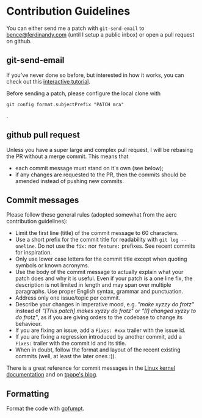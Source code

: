 # Contribution Guidelines

You can either send me a patch with `git-send-email` to bence@ferdinandy.com
(until I setup a public inbox) or open a pull request on github.

## git-send-email

If you've never done so before, but interested in how it works, you can check out this [interactive tutorial](https://git-send-email.io/).

Before sending a patch, please configure the local clone with

```
git config format.subjectPrefix "PATCH mra"
```
.

## github pull request

Unless you have a super large and complex pull request, I will be rebasing the
PR without a merge commit. This means that

- each commit message must stand on it's own (see below);
- if any changes are requested to the PR, then the commits should be amended instead of pushing new commits.



## Commit messages

Please follow these general rules (adopted somewhat from the aerc contribution guidelines):

- Limit the first line (title) of the commit message to 60 characters.
- Use a short prefix for the commit title for readability with `git log
  --oneline`. Do not use the `fix:` nor `feature:` prefixes. See recent commits
  for inspiration.
- Only use lower case letters for the commit title except when quoting symbols
  or known acronyms.
- Use the body of the commit message to actually explain what your patch does
  and why it is useful. Even if your patch is a one line fix, the description
  is not limited in length and may span over multiple paragraphs. Use proper
  English syntax, grammar and punctuation.
- Address only one issue/topic per commit.
- Describe your changes in imperative mood, e.g. *"make xyzzy do frotz"*
  instead of *"[This patch] makes xyzzy do frotz"* or *"[I] changed xyzzy to do
  frotz"*, as if you are giving orders to the codebase to change its behaviour.
- If you are fixing an issue, add a `Fixes: #xxx` trailer with the issue id.
- If you are fixing a regression introduced by another commit, add a `Fixes:`
  trailer with the commit id and its title.
- When in doubt, follow the format and layout of the recent existing commits (well, at least the later ones :)).

There is a great reference for commit messages in the
[Linux kernel documentation](https://www.kernel.org/doc/html/latest/process/submitting-patches.html#describe-your-changes) and on [tpope's blog](https://tbaggery.com/2008/04/19/a-note-about-git-commit-messages.html).

## Formatting

Format the code with [gofumpt](https://github.com/mvdan/gofumpt).
